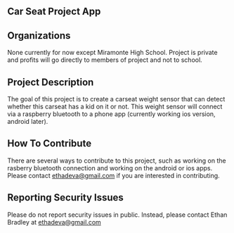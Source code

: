 Car Seat Project App
---------------------

Organizations
-------------
None currently for now except Miramonte High School. Project is private and profits will go directly to members of project and not to school.

Project Description
-------------------
The goal of this project is to create a carseat weight sensor that can detect whether this carseat has a kid on it or not. This weight sensor will connect via a raspberry bluetooth to a phone app (currently working ios version, android later). 

How To Contribute
-----------------
There are several ways to contribute to this project, such as working on the rasberry bluetooth connection and working on the android or ios apps. Please contact ethadeva@gmail.com if you are interested in contributing. 

Reporting Security Issues
-------------------------
Please do not report security issues in public. Instead, please contact Ethan Bradley at ethadeva@gmail.com

